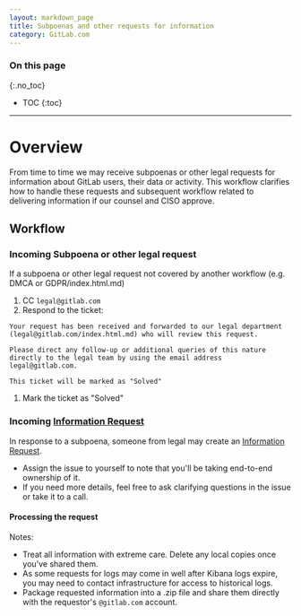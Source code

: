 ```yaml
---
layout: markdown_page
title: Subpoenas and other requests for information
category: GitLab.com
---
```


### On this page
{:.no_toc}

- TOC
{:toc}

----

# Overview
From time to time we may receive subpoenas or other legal requests for information about GitLab users, their data or activity.
This workflow clarifies how to handle these requests and subsequent workflow related to delivering information if
our counsel and CISO approve.


## Workflow

### Incoming Subpoena or other legal request
If a subpoena or other legal request not covered by another workflow (e.g. DMCA or GDPR/index.html.md)

1. CC `legal@gitlab.com`
1. Respond to the ticket:

```
Your request has been received and forwarded to our legal department (legal@gitlab.com/index.html.md) who will review this request.

Please direct any follow-up or additional queries of this nature directly to the legal team by using the email address legal@gitlab.com.

This ticket will be marked as "Solved"
```
1. Mark the ticket as "Solved"

### Incoming [Information Request](https://gitlab.com/gitlab-com/support/services/services-internal/blob/master/.gitlab/issue_templates/information_request.md/index.html.md)
In response to a subpoena, someone from legal may create an [Information Request](https://gitlab.com/gitlab-com/support/services/services-internal/blob/master/.gitlab/issue_templates/information_request.md/index.html.md). 
- Assign the issue to yourself to note that you'll be taking end-to-end ownership of it.
- If you need more details, feel free to ask clarifying questions in the issue or take it to a call.

#### Processing the request

Notes:
- Treat all information with extreme care. Delete any local copies once you've shared them.
- As some requests for logs may come in well after Kibana logs expire, you may need to contact infrastructure for access to historical logs.
- Package requested information into a .zip file and share them directly with the requestor's `@gitlab.com` account. 


